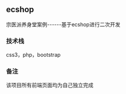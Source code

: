
## ecshop
  宗医派养身堂案例------基于ecshop进行二次开发

###  技术栈
  css3，php，bootstrap

### 备注
  该项目所有前端页面均为自己独立完成
